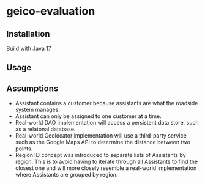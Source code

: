 # geico-evaluation

## Installation
Build with Java 17

## Usage

## Assumptions

- Assistant contains a customer because assistants are what the roadside system manages.
- Assistant can only be assigned to one customer at a time.
- Real-world DAO implementation will access a persistent data store, such as a relatonal database.
- Real-world Geolocator implementation will use a third-party service such as the Google Maps API to determine the distance between two points.
- Region ID concept was introduced to separate lists of Assistants by region. This is to avoid having to iterate through all Assistants to find the closest one and will more closely resemble
a real-world implementation where Assistants are grouped by region.